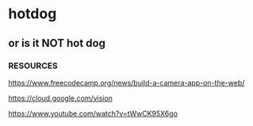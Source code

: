 # hotdog

## or is it NOT hot dog

### RESOURCES

https://www.freecodecamp.org/news/build-a-camera-app-on-the-web/

https://cloud.google.com/vision

https://www.youtube.com/watch?v=tWwCK95X6go

